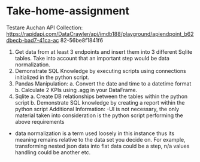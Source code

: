 # Take-home-assignment
Testare Auchan
API Collection:
https://rapidapi.com/DataCrawler/api/imdb188/playground/apiendpoint_b62dbecb-bad7-41ca-ac
82-56be8f1841f6
1. Get data from at least 3 endpoints and insert them into 3 different Sqlite tables. Take into
account that an important step would be data normalization.
2. Demonstrate SQL Knowledge by executing scripts using connections initialized in the
python script.
3. Pandas Manipulation:
a. Convert the date and time to a datetime format
b. Calculate 2 KPIs using .agg in your DataFrame.
4. Sqlite
a. Create DB relationships between the tables within the python script
b. Demonstrate SQL knowledge by creating a report within the python script
Additional Information:
-UI is not necessary, the only material taken into consideration is the python script performing
the above requirements
- data normalization is a term used loosely in this instance thus its meaning remains relative to
the data set you decide on. For example, transforming nested json data into flat data could be a
step, n/a values handling could be another etc.
